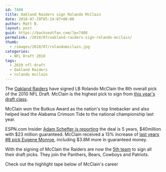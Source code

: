 ```yaml
---
id: 7408
title: Oakland Raiders sign Rolando McClain
date: 2010-07-29T05:14:07+00:00
author: Matt B.
layout: post
guid: https://backseatfan.com/?p=7408
permalink: /2010/07/oakland-raiders-sign-rolando-mcclain/
thumb:
  - /images/2010/07/rolandomcclain.jpg
categories:
  - NFL Draft 2010
tags:
  - 2010 nfl draft
  - Oakland Raiders
  - rolando mcclain
---
```


<div class="entry">
  <p>
    The <a href="https://www.raiders.com/news/article-1/Raiders-Sign-McClain/0dfb1968-fa67-4105-a04c-63368e8e6494">Oakland Raiders</a> have signed LB Rolando McClain the 8th overall pick of the 2010 NFL Draft. McClain is the highest pick to sign from <a href="https://backseatfan.com/index.php/2010/04/2010-nfl-draft-rookie-signing-status/">this year's draft class</a>.
  </p>

  <p>
    McClain won the Butkus Award as the nation's top linebacker and also helped lead the Alabama Crimson Tide to the national championship last year.
  </p>

  <p>
    ESPN.com Insider <a href="http://twitter.com/Adam_Schefter/statuses/19829607517">Adam Schefter is reportin</a>g the deal is 5 years, $40million with $23 million guaranteed. McClain received a 13% increase of <a href="https://backseatfan.com/2009/05/2009-nfl-draft-rookie-signing-status/">last years #8 pick Eugene Monroe</a>, including $3.8M more in guaranteed money.
  </p>

  <p>
    With the signing of McClain the Raiders are now the <a href="https://backseatfan.com/2010/05/2010-nfl-draft-rookie-signing-status-team-by-team/">5th team</a> to sign all their draft picks. They join the Panthers, Bears, Cowboys and Patriots.
  </p>

  <p>
    Check out the highlight tape below of McClain's career<br />
  </p>
</div>
